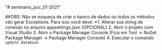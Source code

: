 "# seminario_puc_01-2021" 

##OBS:
Não se esqueça de criar o banco de dados ou todos os métodos vão gerar Exceptions. Para isso você deve:
*1. Alterar sua string de conexão no arquivo appsettings.json (OPCIONAL)
2. Abrir o projeto com Visual Studio
3. Abrir o Package Manager Console (Fica em Tool -> NuGet Package Manager -> Package Manager Console)
4. Executar o comando `update database`

 
